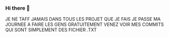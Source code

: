 ### Hi there 👋


<!--**YaZOUU/YaZOUU** is a ✨ _special_ ✨ repository because its `README.md` (this file) appears on your GitHub profile.-->

JE NE TAFF JAMAIS DANS TOUS LES PROJET QUE JE FAIS JE PASSE MA JOURNEE A FAIRE LES GENS GRATUITEMENT VENEZ VOIR MES COMMITS QUI SONT SIMPLEMENT DES FICHIER .TXT
